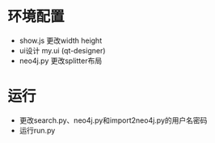 ﻿# 环境配置
* show.js 更改width height
* ui设计 my.ui (qt-designer)
* neo4j.py 更改splitter布局



# 运行
* 更改search.py、neo4j.py和import2neo4j.py的用户名密码
* 运行run.py